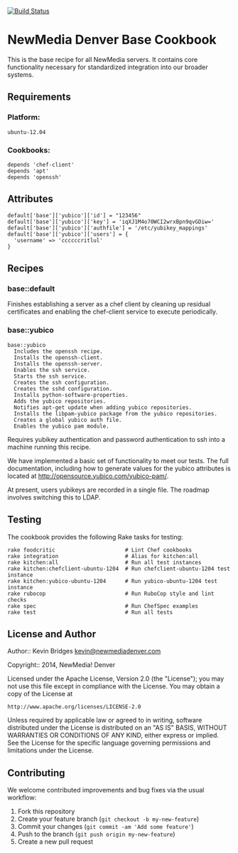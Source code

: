 [![Build Status](https://magnum.travis-ci.com/newmediadenver/nmd-base.svg?token=xqpRxzbZzgHp6Va3MXGL&branch=0.0.1)](https://magnum.travis-ci.com/newmediadenver/nmd-base)

NewMedia Denver Base Cookbook
=================

This is the base recipe for all NewMedia servers. It contains core functionality
necessary for standardized integration into our broader systems.

Requirements
------------

### Platform:

`ubuntu-12.04`

### Cookbooks:

```
depends 'chef-client'
depends 'apt'
depends 'openssh'
```


Attributes
----------
```
default['base']['yubico']['id'] = "123456"
default['base']['yubico']['key'] = 'iqXJ1M4o70WCI2wrxBpn9qvGDiw='
default['base']['yubico']['authfile'] = '/etc/yubikey_mappings'
default['base']['yubico']['users'] = {
  'username' => 'ccccccritlul'
}
```
Recipes
-------

### base::default

Finishes establishing a server as a chef client by cleaning up residual
certificates and enabling the chef-client service to execute periodically.

### base::yubico

````
base::yubico
  Includes the openssh recipe.
  Installs the openssh-client.
  Installs the openssh-server.
  Enables the ssh service.
  Starts the ssh service.
  Creates the ssh configuration.
  Creates the sshd configuration.
  Installs python-software-properties.
  Adds the yubico repositories.
  Notifies apt-get update when adding yubico repositories.
  Installs the libpam-yubico package from the yubico repositories.
  Creates a global yubico auth file.
  Enables the yubico pam module.
````

Requires yubikey authentication and password authentication to ssh into a
machine running this recipe.

We have implemented a basic set of functionality to meet our tests. The full
documentation, including how to generate values for the yubico attributes is
located at http://opensource.yubico.com/yubico-pam/.

At present, users yubikeys are recorded in a single file. The roadmap involves
switching this to LDAP.

Testing
-------

The cookbook provides the following Rake tasks for testing:

```
rake foodcritic                      # Lint Chef cookbooks
rake integration                     # Alias for kitchen:all
rake kitchen:all                     # Run all test instances
rake kitchen:chefclient-ubuntu-1204  # Run chefclient-ubuntu-1204 test instance
rake kitchen:yubico-ubuntu-1204      # Run yubico-ubuntu-1204 test instance
rake rubocop                         # Run RuboCop style and lint checks
rake spec                            # Run ChefSpec examples
rake test                            # Run all tests
```

License and Author
------------------

Author:: Kevin Bridges kevin@newmediadenver.com

Copyright:: 2014, NewMedia! Denver

Licensed under the Apache License, Version 2.0 (the "License");
you may not use this file except in compliance with the License.
You may obtain a copy of the License at

    http://www.apache.org/licenses/LICENSE-2.0

Unless required by applicable law or agreed to in writing, software
distributed under the License is distributed on an "AS IS" BASIS,
WITHOUT WARRANTIES OR CONDITIONS OF ANY KIND, either express or implied.
See the License for the specific language governing permissions and
limitations under the License.

Contributing
------------

We welcome contributed improvements and bug fixes via the usual workflow:

1. Fork this repository
2. Create your feature branch (`git checkout -b my-new-feature`)
3. Commit your changes (`git commit -am 'Add some feature'`)
4. Push to the branch (`git push origin my-new-feature`)
5. Create a new pull request
